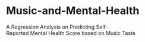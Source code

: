 # Music-and-Mental-Health
A Regression Analysis on Predicting Self-Reported Mental Health Score based on Music Taste​
